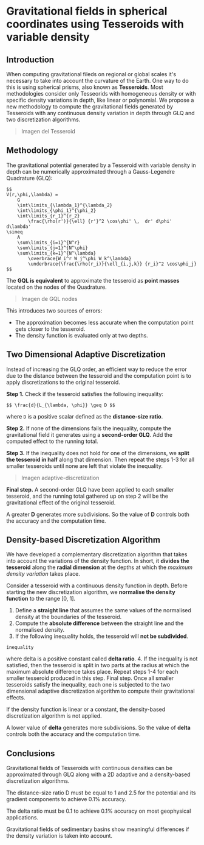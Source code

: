 # Gravitational fields in spherical coordinates using Tesseroids with variable density

## Introduction

When computing gravitational fileds on regional or global scales it's necessary to take
into account the curvature of the Earth. One way to do this is using spherical prisms,
also known as **Tesseroids**.
Most methodologies consider only Tesseorids with homogeneous density or
with specific density variations in depth, like linear or polynomial.
We propose a new methodology to compute the gravitational fields generated by
Tesseroids with any continuous density variation in depth through GLQ and two
discretization algorithms.

> Imagen del Tesseroid


## Methodology

The gravitational potential generated by a Tesseroid with variable density in depth can
be numerically approximated through a Gauss-Legendre Quadrature (GLQ):

```
$$
V(r,\phi,\lambda) =
    G
    \int\limits_{\lambda_1}^{\lambda_2}
    \int\limits_{\phi_1}^{\phi_2}
    \int\limits_{r_1}^{r_2}
        \frac{\rho(r')}{\ell} {r'}^2 \cos\phi' \,  dr' d\phi' d\lambda'
\simeq
    A
    \sum\limits_{i=1}^{N^r}
    \sum\limits_{j=1}^{N^\phi}
    \sum\limits_{k=1}^{N^\lambda}
        \overbrace{W_i^r W_j^\phi W_k^\lambda}
        \underbrace{\frac{\rho(r_i)}{\ell_{i,j,k}} {r_i}^2 \cos\phi_j}
$$
```

The **GQL is equivalent** to approximate the tesseroid as **point masses** located on
the nodes of the Quadrature.

> Imagen de GQL nodes

This introduces two sources of errors:
- The approximation becomes less accurate when the computation point gets closer to the
  tesseroid.
- The density function is evaluated only at two depths.


## Two Dimensional Adaptive Discretization

Instead of increasing the GLQ order, an efficient way to reduce the error due to the
distance between the tesseroid and the computation point is to apply discretizations to
the original tesseroid.

**Step 1.** Check if the tesseroid satisfies the following inequality:

```
$$ \frac{d}{L_{\lambda, \phi}} \geq D $$
```

where `D` is a positive scalar defined as the **distance-size ratio**.

**Step 2.** If none of the dimensions fails the inequality, compute the gravitational
field it generates using a **second-order GLQ**. Add the computed effect to the running
total.

**Step 3.** If the inequality does not hold for one of the dimensions, we **split the
tesseroid in half** along that dimension. Then repeat the steps 1-3 for all smaller
tesseroids until none are left that violate the inequality.

> Imagen adaptive-discretization

**Final step.** A second-order GLQ have been applied to each smaller tesseroid, and the
running total gathered up on step 2 will be the gravitational effect of the original
tesseroid.

A greater **D** generates more subdivisions.
So the value of **D** controls both the accuracy and the computation time.


## Density-based Discretization Algorithm

We have developed a complementary discretization algorithm that takes into account the
variations of the density function.
In short, it **divides the tesseroid** along the **radial dimension** at the depths at
which the *maximum density variation* takes place.

Consider a tesseroid with a continuous density function in depth.
Before starting the new discretization algorithm, we **normalise the density function** to
the range [0, 1].

1. Define a **straight line** that assumes the same values of the normalised density at
   the boundaries of the tesseroid.
2. Compute the **absolute difference** between the straight line and the normalised
   density.
3. If the following inequality holds, the tesseroid will **not be subdivided**.
```
inequality
```
where delta is a positive constant called **delta ratio**.
4. If the inequality is not satisfied, then the tesseroid is split in two parts at the
   radius at which the maximum absolute difference takes place.
   Repeat steps 1-4 for each smaller tesseroid produced in this step.
Final step. Once all smaller tesseroids satisfy the inequality, each one is subjected to
the two dimensional adaptive discretization algorithm to compute their gravitational
effects.

If the density function is linear or a constant, the density-based discretization
algorithm is not applied.

A lower value of **delta** generates more subdivisions.
So the value of **delta** controls both the accuracy and the computation time.


## Conclusions

Gravitational fields of Tesseroids with continuous densities can be approximated through
GLQ along with a 2D adaptive and a density-based discretization algorithms.

The distance-size ratio D must be equal to 1 and 2.5 for the potential and its gradient
components to achieve 0.1% accuracy.

The delta ratio must be 0.1 to achieve 0.1% accuracy on most geophysical applications.

Gravitational fields of sedimentary basins show meaningful differences if the density
variation is taken into account.
